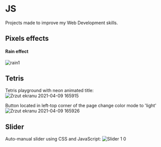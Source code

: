 # JS
Projects made to improve my Web Development skills.



## Pixels effects
#### Rain effect 
![rain1](https://user-images.githubusercontent.com/43828905/115701308-f27a6a80-a367-11eb-93ca-31b38ed026e2.png)



## Tetris
Tetris playground with neon animated title:
![Zrzut ekranu 2021-04-09 165915](https://user-images.githubusercontent.com/43828905/114201717-cc5fce00-9956-11eb-9c82-5121634c9a00.png)

Button located in left-top corner of the page change color mode to 'light'
![Zrzut ekranu 2021-04-09 165926](https://user-images.githubusercontent.com/43828905/114201732-cff35500-9956-11eb-929b-f144fc7902df.png)



## Slider
Auto-manual slider using CSS and JavaScript:
![Slider 1 0](https://user-images.githubusercontent.com/43828905/114197795-fb744080-9952-11eb-9a91-d326e54ff5ba.png) 
